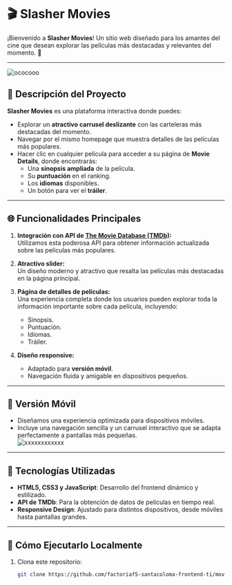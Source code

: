# 🎬 Slasher Movies

¡Bienvenido a **Slasher Movies**! Un sitio web diseñado para los amantes del cine que desean explorar las películas más destacadas y relevantes del momento. 🌟

---

![ococooo](https://github.com/user-attachments/assets/6574dcf1-0c5b-4f67-8131-0c58f010d3ef)

## 📝 Descripción del Proyecto

**Slasher Movies** es una plataforma interactiva donde puedes:  
- Explorar un **atractivo carrusel deslizante** con las carteleras más destacadas del momento.  
- Navegar por el mismo homepage que muestra detalles de las películas más populares.  
- Hacer clic en cualquier película para acceder a su página de **Movie Details**, donde encontrarás:  
  - Una **sinopsis ampliada** de la película.  
  - Su **puntuación** en el ranking.  
  - Los **idiomas** disponibles.  
  - Un botón para ver el **tráiler**.

---

## 🌐 Funcionalidades Principales

1. **Integración con API de [The Movie Database (TMDb)](https://www.themoviedb.org):**  
   Utilizamos esta poderosa API para obtener información actualizada sobre las películas más populares.  

2. **Atractivo slider:**  
   Un diseño moderno y atractivo que resalta las películas más destacadas en la página principal.  

3. **Página de detalles de películas:**  
   Una experiencia completa donde los usuarios pueden explorar toda la información importante sobre cada película, incluyendo:  
   - Sinopsis.  
   - Puntuación.  
   - Idiomas.  
   - Tráiler.


4. **Diseño responsive:**  
   - Adaptado para **versión móvil**.  
   - Navegación fluida y amigable en dispositivos pequeños.

---

## 📱 Versión Móvil

- Diseñamos una experiencia optimizada para dispositivos móviles.  
- Incluye una navegación sencilla y un carrusel interactivo que se adapta perfectamente a pantallas más pequeñas.  
![xxxxxxxxxxxx](https://github.com/user-attachments/assets/304b4fda-cb82-4a5e-b890-3508769e5094)
---

## 🔧 Tecnologías Utilizadas

- **HTML5, CSS3 y JavaScript**: Desarrollo del frontend dinámico y estilizado.  
- **API de TMDb**: Para la obtención de datos de películas en tiempo real.  
- **Responsive Design**: Ajustado para distintos dispositivos, desde móviles hasta pantallas grandes.

---

## 🚀 Cómo Ejecutarlo Localmente

1. Clona este repositorio:  
   ```bash
   git clone https://github.com/factoriaf5-santacoloma-frontend-ti/movies-decapitadores.git
